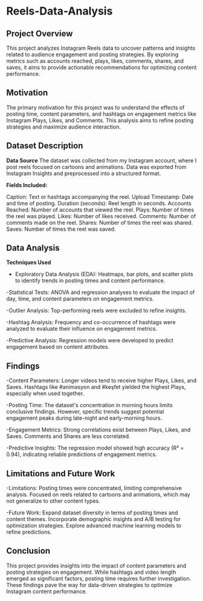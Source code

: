 # Reels-Data-Analysis

## Project Overview
This project analyzes Instagram Reels data to uncover patterns and insights related to audience engagement and posting strategies. By exploring metrics such as accounts reached, plays, likes, comments, shares, and saves, it aims to provide actionable recommendations for optimizing content performance.

## Motivation
The primary motivation for this project was to understand the effects of posting time, content parameters, and hashtags on engagement metrics like Instagram Plays, Likes, and Comments. This analysis aims to refine posting strategies and maximize audience interaction.

## Dataset Description
**Data Source**
The dataset was collected from my Instagram account, where I post reels focused on cartoons and animations. Data was exported from Instagram Insights and preprocessed into a structured format.

**Fields Included:**

Caption: Text or hashtags accompanying the reel.
Upload Timestamp: Date and time of posting.
Duration (seconds): Reel length in seconds.
Accounts Reached: Number of accounts that viewed the reel.
Plays: Number of times the reel was played.
Likes: Number of likes received.
Comments: Number of comments made on the reel.
Shares: Number of times the reel was shared.
Saves: Number of times the reel was saved.

## Data Analysis
**Techniques Used**

- Exploratory Data Analysis (EDA):
Heatmaps, bar plots, and scatter plots to identify trends in posting times and content performance.

-Statistical Tests:
ANOVA and regression analyses to evaluate the impact of day, time, and content parameters on engagement metrics.

-Outlier Analysis:
Top-performing reels were excluded to refine insights.

-Hashtag Analysis:
Frequency and co-occurrence of hashtags were analyzed to evaluate their influence on engagement metrics.

-Predictive Analysis:
Regression models were developed to predict engagement based on content attributes.

## Findings

-Content Parameters:
Longer videos tend to receive higher Plays, Likes, and Saves.
Hashtags like #animasyon and #keşfet yielded the highest Plays, especially when used together.

-Posting Time:
The dataset's concentration in morning hours limits conclusive findings. However, specific trends suggest potential engagement peaks during late-night and early-morning hours.

-Engagement Metrics:
Strong correlations exist between Plays, Likes, and Saves. Comments and Shares are less correlated.

-Predictive Insights:
The regression model showed high accuracy (R² = 0.94), indicating reliable predictions of engagement metrics.

## Limitations and Future Work

-Limitations:
Posting times were concentrated, limiting comprehensive analysis.
Focused on reels related to cartoons and animations, which may not generalize to other content types.

-Future Work:
Expand dataset diversity in terms of posting times and content themes.
Incorporate demographic insights and A/B testing for optimization strategies.
Explore advanced machine learning models to refine predictions.

## Conclusion
This project provides insights into the impact of content parameters and posting strategies on engagement. While hashtags and video length emerged as significant factors, posting time requires further investigation. These findings pave the way for data-driven strategies to optimize Instagram content performance.
